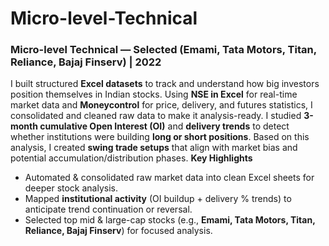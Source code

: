 # Micro-level-Technical
### Micro-level Technical — Selected (Emami, Tata Motors, Titan, Reliance, Bajaj Finserv) | 2022
I built structured **Excel datasets** to track and understand how big investors position themselves in Indian stocks. Using **NSE in Excel** for real-time market data and **Moneycontrol** for price, delivery, and futures statistics, I consolidated and cleaned raw data to make it analysis-ready.
I studied **3-month cumulative Open Interest (OI)** and **delivery trends** to detect whether institutions were building **long or short positions**. Based on this analysis, I created **swing trade setups** that align with market bias and potential accumulation/distribution phases.
**Key Highlights**
* Automated & consolidated raw market data into clean Excel sheets for deeper stock analysis.
* Mapped **institutional activity** (OI buildup + delivery % trends) to anticipate trend continuation or reversal.
* Selected top mid & large-cap stocks (e.g., **Emami, Tata Motors, Titan, Reliance, Bajaj Finserv**) for focused analysis.

